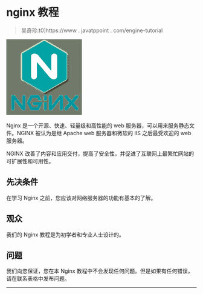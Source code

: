 # nginx 教程

> 吴奇珍:t0]https://www . javatppoint . com/engine-tutorial

![NGINX Tutorial](img/0f39cb018b03d980a9685aef1403f6d7.png)

Nginx 是一个开源、快速、轻量级和高性能的 web 服务器，可以用来服务静态文件。NGINX 被认为是继 Apache web 服务器和微软的 IIS 之后最受欢迎的 web 服务器。

NGINX 改善了内容和应用交付，提高了安全性，并促进了互联网上最繁忙网站的可扩展性和可用性。

## 先决条件

在学习 Nginx 之前，您应该对网络服务器的功能有基本的了解。

## 观众

我们的 Nginx 教程是为初学者和专业人士设计的。

## 问题

我们向您保证，您在本 Nginx 教程中不会发现任何问题。但是如果有任何错误，请在联系表格中发布问题。

* * *
